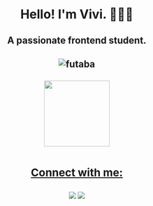 <center> <h1> Hello! I'm Vivi. 👩🏻‍💻</h1>
<h2>A passionate frontend student.<h2>
 <div>
   <img align="center" alt="futaba" src="https://cdn.discordapp.com/attachments/469247110286409742/875169875843223562/tenor_1.gif">
   <br>
   <br>
  <a href="https://github.com/unverzed">
  <img height="150em" src="https://github-readme-stats.vercel.app/api?username=unverzed&show_icons=true&theme=merko&include_all_commits=true&count_private=true"/>


</div>
  
  ##
 <h3>Connect with me: </h3>

 
  <a href="https://instagram.com/vivirortega" target="_blank"><img src="https://img.shields.io/badge/-Instagram-%23E4405F?style=for-the-badge&logo=instagram&logoColor=white" target="_blank"></a>
 <a href="https://www.linkedin.com/in/vitoriarortega/" target="_blank"><img src="https://img.shields.io/badge/-LinkedIn-%230077B5?style=for-the-badge&logo=linkedin&logoColor=white" target="_blank"></a> 
 
  </center>
